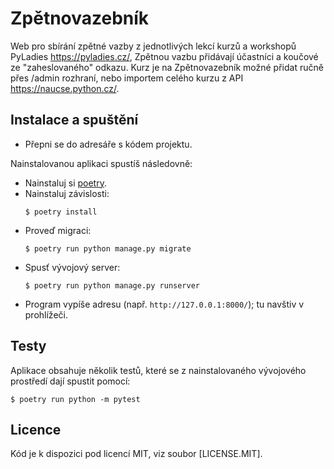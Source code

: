 # Zpětnovazebník

Web pro sbírání zpětné vazby z jednotlivých lekcí kurzů a workshopů PyLadies https://pyladies.cz/,
Zpětnou vazbu přidávají účastníci a koučové ze "zaheslovaného" odkazu.
Kurz je na Zpětnovazebník možné přidat ručně přes /admin rozhraní, nebo importem celého kurzu z API  https://naucse.python.cz/.


## Instalace a spuštění

* Přepni se do adresáře s kódem projektu. 

Nainstalovanou aplikaci spustíš následovně:

* Nainstaluj si [poetry](https://python-poetry.org/docs).
* Nainstaluj závislosti:
  ```console
  $ poetry install
  ```
* Proveď migraci:
  ```console
  $ poetry run python manage.py migrate
  ```
* Spusť vývojový server:
  ```console
  $ poetry run python manage.py runserver
  ```
* Program vypíše adresu (např. `http://127.0.0.1:8000/`); tu navštiv v prohlížeči.

## Testy

Aplikace obsahuje několik testů, které se z nainstalovaného vývojového
prostředí dají spustit pomocí:

```console
$ poetry run python -m pytest
```

## Licence

Kód je k dispozici pod licencí MIT, viz soubor [LICENSE.MIT].
